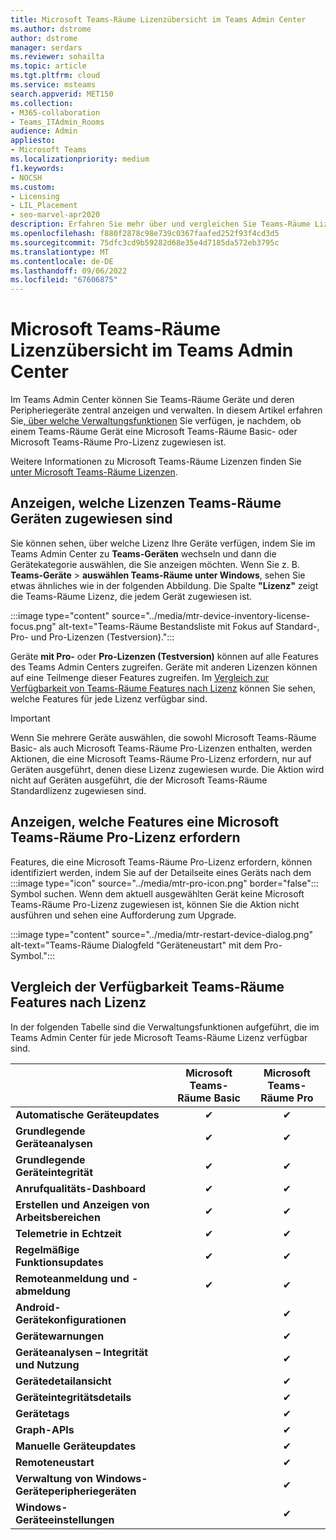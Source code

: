 ```yaml
---
title: Microsoft Teams-Räume Lizenzübersicht im Teams Admin Center
ms.author: dstrome
author: dstrome
manager: serdars
ms.reviewer: sohailta
ms.topic: article
ms.tgt.pltfrm: cloud
ms.service: msteams
search.appverid: MET150
ms.collection:
- M365-collaboration
- Teams_ITAdmin_Rooms
audience: Admin
appliesto:
- Microsoft Teams
ms.localizationpriority: medium
f1.keywords:
- NOCSH
ms.custom:
- Licensing
- LIL_Placement
- seo-marvel-apr2020
description: Erfahren Sie mehr über und vergleichen Sie Teams-Räume Lizenzierung und Featureverfügbarkeit im Teams Admin Center.
ms.openlocfilehash: f880f2878c98e739c0367faafed252f93f4cd3d5
ms.sourcegitcommit: 75dfc3cd9b59282d68e35e4d7185da572eb3795c
ms.translationtype: MT
ms.contentlocale: de-DE
ms.lasthandoff: 09/06/2022
ms.locfileid: "67606875"
---
```

# <a name="microsoft-teams-rooms-license-overview-in-teams-admin-center"></a>Microsoft Teams-Räume Lizenzübersicht im Teams Admin Center

Im Teams Admin Center können Sie Teams-Räume Geräte und deren Peripheriegeräte zentral anzeigen und verwalten. In diesem Artikel erfahren Sie[, über welche Verwaltungsfunktionen](#comparison-of-teams-rooms-feature-availability-by-license) Sie verfügen, je nachdem, ob einem Teams-Räume Gerät eine Microsoft Teams-Räume Basic- oder Microsoft Teams-Räume Pro-Lizenz zugewiesen ist.

Weitere Informationen zu Microsoft Teams-Räume Lizenzen finden Sie [unter Microsoft Teams-Räume Lizenzen](rooms-licensing.md).

## <a name="see-which-licenses-are-assigned-to-teams-rooms-devices"></a>Anzeigen, welche Lizenzen Teams-Räume Geräten zugewiesen sind

Sie können sehen, über welche Lizenz Ihre Geräte verfügen, indem Sie im Teams Admin Center zu **Teams-Geräten** wechseln und dann die Gerätekategorie auswählen, die Sie anzeigen möchten. Wenn Sie z. B. **Teams-Geräte** >  **auswählen Teams-Räume unter Windows**, sehen Sie etwas ähnliches wie in der folgenden Abbildung. Die Spalte **"Lizenz"** zeigt die Teams-Räume Lizenz, die jedem Gerät zugewiesen ist.

:::image type="content" source="../media/mtr-device-inventory-license-focus.png" alt-text="Teams-Räume Bestandsliste mit Fokus auf Standard-, Pro- und Pro-Lizenzen (Testversion).":::

Geräte **mit Pro-** oder **Pro-Lizenzen (Testversion)** können auf alle Features des Teams Admin Centers zugreifen. Geräte mit anderen Lizenzen können auf eine Teilmenge dieser Features zugreifen. Im [Vergleich zur Verfügbarkeit von Teams-Räume Features nach Lizenz](#comparison-of-teams-rooms-feature-availability-by-license) können Sie sehen, welche Features für jede Lizenz verfügbar sind.

> [!IMPORTANT]
> Wenn Sie mehrere Geräte auswählen, die sowohl Microsoft Teams-Räume Basic- als auch Microsoft Teams-Räume Pro-Lizenzen enthalten, werden Aktionen, die eine Microsoft Teams-Räume Pro-Lizenz erfordern, nur auf Geräten ausgeführt, denen diese Lizenz zugewiesen wurde. Die Aktion wird nicht auf Geräten ausgeführt, die der Microsoft Teams-Räume Standardlizenz zugewiesen sind.

## <a name="see-which-features-require-a-microsoft-teams-rooms-pro-license"></a>Anzeigen, welche Features eine Microsoft Teams-Räume Pro-Lizenz erfordern

Features, die eine Microsoft Teams-Räume Pro-Lizenz erfordern, können identifiziert werden, indem Sie auf der Detailseite eines Geräts nach dem :::image type="icon" source="../media/mtr-pro-icon.png" border="false"::: Symbol suchen. Wenn dem aktuell ausgewählten Gerät keine Microsoft Teams-Räume Pro-Lizenz zugewiesen ist, können Sie die Aktion nicht ausführen und sehen eine Aufforderung zum Upgrade.

:::image type="content" source="../media/mtr-restart-device-dialog.png" alt-text="Teams-Räume Dialogfeld &quot;Geräteneustart&quot; mit dem Pro-Symbol.":::

## <a name="comparison-of-teams-rooms-feature-availability-by-license"></a>Vergleich der Verfügbarkeit Teams-Räume Features nach Lizenz

In der folgenden Tabelle sind die Verwaltungsfunktionen aufgeführt, die im Teams Admin Center für jede Microsoft Teams-Räume Lizenz verfügbar sind.

|                                               | Microsoft Teams-Räume Basic | Microsoft Teams-Räume Pro |
|:----------------------------------------------|:---------------------------:|:-------------------------:|
| **Automatische Geräteupdates**                  | &#x2714;                    | &#x2714;                  |
| **Grundlegende Geräteanalysen**                    | &#x2714;                    | &#x2714;                  |
| **Grundlegende Geräteintegrität**                       | &#x2714;                    | &#x2714;                  |
| **Anrufqualitäts-Dashboard**                    | &#x2714;                    | &#x2714;                  |
| **Erstellen und Anzeigen von Arbeitsbereichen**                | &#x2714;                    | &#x2714;                  |
| **Telemetrie in Echtzeit**                       | &#x2714;                    | &#x2714;                  |
| **Regelmäßige Funktionsupdates**                   | &#x2714;                    | &#x2714;                  |
| **Remoteanmeldung und -abmeldung**               | &#x2714;                    | &#x2714;                  |
| **Android-Gerätekonfigurationen**             |                             | &#x2714;                  |
| **Gerätewarnungen**                             |                             | &#x2714;                  |
| **Geräteanalysen – Integrität und Nutzung** |                             | &#x2714;                  |
| **Gerätedetailansicht**                        |                             | &#x2714;                  |
| **Geräteintegritätsdetails**                     |                             | &#x2714;                  |
| **Gerätetags**                               |                             | &#x2714;                  |
| **Graph-APIs**                                |                             | &#x2714;                  |
| **Manuelle Geräteupdates**                     |                             | &#x2714;                  |
| **Remoteneustart**                            |                             | &#x2714;                  |
| **Verwaltung von Windows-Geräteperipheriegeräten**     |                             | &#x2714;                  |
| **Windows-Geräteeinstellungen**                   |                             | &#x2714;                  |
